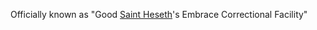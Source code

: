 Officially known as "Good [Saint Heseth](../../../Religion/Saints/Saint%20Heseth.md)'s Embrace Correctional Facility"